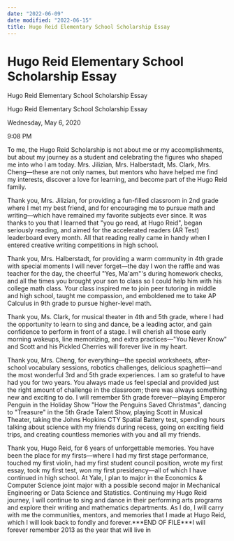 ```yaml
---
date: "2022-06-09"
date modified: "2022-06-15"
title: Hugo Reid Elementary School Scholarship Essay
---
```


# Hugo Reid Elementary School Scholarship Essay
Hugo Reid Elementary School Scholarship Essay

Hugo Reid Elementary School Scholarship Essay

Wednesday, May 6, 2020

9:08 PM

To me, the Hugo Reid Scholarship is not about me or my accomplishments, but about my journey as a student and celebrating the figures who shaped me into who I am today. Mrs. Jilizian, Mrs. Halberstadt, Ms. Clark, Mrs. Cheng—these are not only names, but mentors who have helped me find my interests, discover a love for learning, and become part of the Hugo Reid family.

Thank you, Mrs. Jilizian, for providing a fun-filled classroom in 2nd grade where I met my best friend, and for encouraging me to pursue math and writing—which have remained my favorite subjects ever since. It was thanks to you that I learned that "you go read, at Hugo Reid", began seriously reading, and aimed for the accelerated readers (AR Test) leaderboard every month. All that reading really came in handy when I entered creative writing competitions in high school.

Thank you, Mrs. Halberstadt, for providing a warm community in 4th grade with special moments I will never forget—the day I won the raffle and was teacher for the day, the cheerful "Yes, Ma'am"'s during homework checks, and all the times you brought your son to class so I could help him with his college math class. Your class inspired me to join peer tutoring in middle and high school, taught me compassion, and emboldened me to take AP Calculus in 9th grade to pursue higher-level math.

Thank you, Ms. Clark, for musical theater in 4th and 5th grade, where I had the opportunity to learn to sing and dance, be a leading actor, and gain confidence to perform in front of a stage. I will cherish all those early morning wakeups, line memorizing, and extra practices—"You Never Know" and Scott and his Pickled Cherries will forever live in my heart.

Thank you, Mrs. Cheng, for everything—the special worksheets, after-school vocabulary sessions, robotics challenges, delicious spaghetti—and the most wonderful 3rd and 5th grade experiences. I am so grateful to have had you for two years. You always made us feel special and provided just the right amount of challenge in the classroom; there was always something new and exciting to do. I will remember 5th grade forever—playing Emperor Penguin in the Holiday Show "How the Penguins Saved Christmas", dancing to "Treasure" in the 5th Grade Talent Show, playing Scott in Musical Theater, taking the Johns Hopkins CTY Spatial Battery test, spending hours talking about science with my friends during recess, going on exciting field trips, and creating countless memories with you and all my friends.

Thank you, Hugo Reid, for 6 years of unforgettable memories. You have been the place for my firsts—where I had my first stage performance, touched my first violin, had my first student council position, wrote my first essay, took my first test, won my first presidency—all of which I have continued in high school. At Yale, I plan to major in the Economics & Computer Science joint major with a possible second major in Mechanical Engineering or Data Science and Statistics. Continuing my Hugo Reid journey, I will continue to sing and dance in their performing arts programs and explore their writing and mathematics departments. As I do, I will carry with me the communities, mentors, and memories that I made at Hugo Reid, which I will look back to fondly and forever.\*\*\*END OF FILE\*\*\*I will forever remember 2013 as the year that will live in
